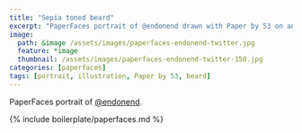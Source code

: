 ```yaml
---
title: "Sepia toned beard"
excerpt: "PaperFaces portrait of @endonend drawn with Paper by 53 on an iPad."
image: 
  path: &image /assets/images/paperfaces-endonend-twitter.jpg 
  feature: *image
  thumbnail: /assets/images/paperfaces-endonend-twitter-150.jpg
categories: [paperfaces]
tags: [portrait, illustration, Paper by 53, beard]
---
```


PaperFaces portrait of [@endonend](https://twitter.com/endonend).

{% include boilerplate/paperfaces.md %}
